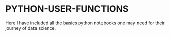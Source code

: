 # PYTHON-USER-FUNCTIONS

Here I have included all the basics python notebooks one may need for their journey of data science.

